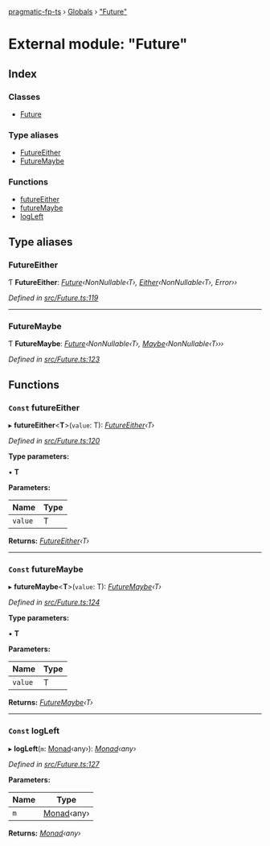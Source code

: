 [pragmatic-fp-ts](../README.md) › [Globals](../globals.md) › ["Future"](_future_.md)

# External module: "Future"

## Index

### Classes

* [Future](../classes/_future_.future.md)

### Type aliases

* [FutureEither](_future_.md#futureeither)
* [FutureMaybe](_future_.md#futuremaybe)

### Functions

* [futureEither](_future_.md#const-futureeither)
* [futureMaybe](_future_.md#const-futuremaybe)
* [logLeft](_future_.md#const-logleft)

## Type aliases

###  FutureEither

Ƭ **FutureEither**: *[Future](../classes/_future_.future.md)‹NonNullable‹T›, [Either](_either_.md#either)‹NonNullable‹T›, Error››*

*Defined in [src/Future.ts:119](https://github.com/hermann-p/pragmatic-fp-ts/blob/1e5cfe0/src/Future.ts#L119)*

___

###  FutureMaybe

Ƭ **FutureMaybe**: *[Future](../classes/_future_.future.md)‹NonNullable‹T›, [Maybe](_maybe_.md#maybe)‹NonNullable‹T›››*

*Defined in [src/Future.ts:123](https://github.com/hermann-p/pragmatic-fp-ts/blob/1e5cfe0/src/Future.ts#L123)*

## Functions

### `Const` futureEither

▸ **futureEither**<**T**>(`value`: T): *[FutureEither](_future_.md#futureeither)‹T›*

*Defined in [src/Future.ts:120](https://github.com/hermann-p/pragmatic-fp-ts/blob/1e5cfe0/src/Future.ts#L120)*

**Type parameters:**

▪ **T**

**Parameters:**

Name | Type |
------ | ------ |
`value` | T |

**Returns:** *[FutureEither](_future_.md#futureeither)‹T›*

___

### `Const` futureMaybe

▸ **futureMaybe**<**T**>(`value`: T): *[FutureMaybe](_future_.md#futuremaybe)‹T›*

*Defined in [src/Future.ts:124](https://github.com/hermann-p/pragmatic-fp-ts/blob/1e5cfe0/src/Future.ts#L124)*

**Type parameters:**

▪ **T**

**Parameters:**

Name | Type |
------ | ------ |
`value` | T |

**Returns:** *[FutureMaybe](_future_.md#futuremaybe)‹T›*

___

### `Const` logLeft

▸ **logLeft**(`m`: [Monad](../classes/_types_.monad.md)‹any›): *[Monad](../classes/_types_.monad.md)‹any›*

*Defined in [src/Future.ts:127](https://github.com/hermann-p/pragmatic-fp-ts/blob/1e5cfe0/src/Future.ts#L127)*

**Parameters:**

Name | Type |
------ | ------ |
`m` | [Monad](../classes/_types_.monad.md)‹any› |

**Returns:** *[Monad](../classes/_types_.monad.md)‹any›*

